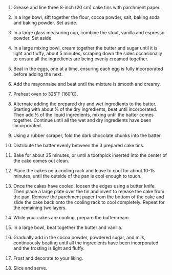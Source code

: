 1. Grease and line three 8-inch (20 cm) cake tins with parchment paper.

2. In a lrge bowl, sift together the flour, cocoa powder, salt, baking soda and baking powder. Set aside.

3. In a large glass measuring cup, combine the stout, vanilla and espresso powder. Set aside.

4. In a large mixing bowl, cream together the butter and sugar until it is light and fluffy, about 5 minutes, scraping down the sides occasionally to ensure all the ingredients are being evenly creamed together.

5. Beat in the eggs, one at a time, ensuring each egg is fully incorporated before adding the next.

6. Add the mayonnaise and beat until the mixture is smooth and creamy.

7. Preheat oven to 325˚F (160˚C).

8. Alternate adding the prepared dry and wet ingredients to the batter. Starting with about ⅓ of the dry ingredients, beat until incorporated. Then add ⅓ of the liquid ingredients, mixing until the batter comes together. Continue until all the wet and dry ingredients have been incorporated.

9. Using a rubber scraper, fold the dark chocolate chunks into the batter.

10. Distribute the batter evenly between the 3 prepared cake tins.

11. Bake for about 35 minutes, or until a toothpick inserted into the center of the cake comes out clean.

12. Place the cakes on a cooling rack and leave to cool for about 10-15 minutes, until the outside of the pan is cool enough to touch.

13. Once the cakes have cooled, loosen the edges using a butter knife. Then place a large plate over the tin and invert to release the cake from the pan. Remove the parchment paper from the bottom of the cake and slide the cake back onto the cooling rack to cool completely. Repeat for the remaining two layers.

14. While your cakes are cooling, prepare the buttercream.

15. In a large bowl, beat together the butter and vanilla.

16. Gradually add in the cocoa powder, powdered sugar, and milk, continuously beating until all the ingredients have been incorporated and the frosting is light and fluffy.

17. Frost and decorate to your liking.

18. Slice and serve.
